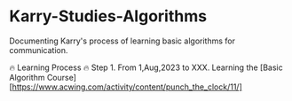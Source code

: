 # Karry-Studies-Algorithms
Documenting Karry's process of learning basic algorithms for communication.

🔥 Learning Process 🔥
Step 1. From 1,Aug,2023 to XXX. Learning the [Basic Algorithm Course][https://www.acwing.com/activity/content/punch_the_clock/11/]
